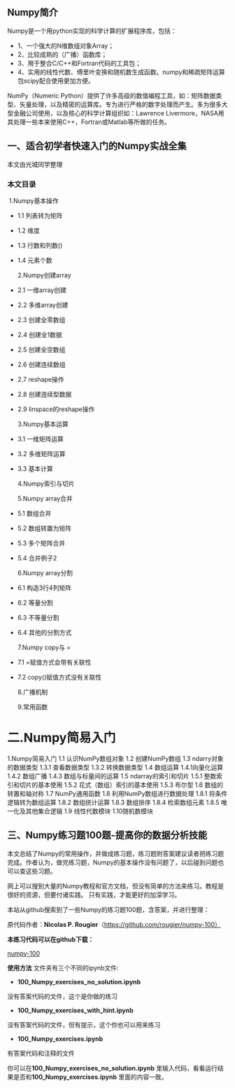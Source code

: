 ## Numpy简介

Numpy是一个用python实现的科学计算的扩展程序库，包括：

- 1、一个强大的N维数组对象Array；
- 2、比较成熟的（广播）函数库；
- 3、用于整合C/C++和Fortran代码的工具包；
- 4、实用的线性代数、傅里叶变换和随机数生成函数。numpy和稀疏矩阵运算包scipy配合使用更加方便。

NumPy（Numeric Python）提供了许多高级的数值编程工具，如：矩阵数据类型、矢量处理，以及精密的运算库。专为进行严格的数字处理而产生。多为很多大型金融公司使用，以及核心的科学计算组织如：Lawrence Livermore，NASA用其处理一些本来使用C++，Fortran或Matlab等所做的任务。

## 一、适合初学者快速入门的Numpy实战全集

本文由光城同学整理

### 本文目录
​      1.Numpy基本操作

 - 1.1 列表转为矩阵
 - 1.2 维度
 - 1.3 行数和列数()
 - 1.4 元素个数

   2.Numpy创建array
 - 2.1 一维array创建
 - 2.2 多维array创建
 - 2.3 创建全零数组
 - 2.4 创建全1数据
 - 2.5 创建全空数组
 - 2.6 创建连续数组
 - 2.7 reshape操作
 - 2.8 创建连续型数据
 - 2.9 linspace的reshape操作

   3.Numpy基本运算
 - 3.1 一维矩阵运算
 - 3.2 多维矩阵运算
 - 3.3 基本计算

   4.Numpy索引与切片

   5.Numpy array合并
 - 5.1 数组合并
 - 5.2 数组转置为矩阵
 - 5.3 多个矩阵合并
 - 5.4 合并例子2

   6.Numpy array分割
 - 6.1 构造3行4列矩阵
 - 6.2 等量分割
 - 6.3 不等量分割
 - 6.4 其他的分割方式

   7.Numpy copy与 =
 - 7.1 =赋值方式会带有关联性
 - 7.2 copy()赋值方式没有关联性

   8.广播机制

   9.常用函数
   
# 二.Numpy简易入门

1.Numpy简易入门
    1.1 认识NumPy数组对象
    1.2 创建NumPy数组
    1.3 ndarry对象的数据类型
        1.3.1 查看数据类型
        1.3.2 转换数据类型
    1.4 数组运算
        1.4.1向量化运算
        1.4.2 数组广播
        1.4.3 数组与标量间的运算
    1.5 ndarray的索引和切片
        1.5.1 整数索引和切片的基本使用
        1.5.2 花式（数组）索引的基本使用
        1.5.3 布尔型
    1.6 数组的转置和轴对称
    1.7 NumPy通用函数
    1.8 利用NumPy数组进行数据处理
        1.8.1 将条件逻辑转为数组运算
        1.8.2 数组统计运算
        1.8.3 数组排序
        1.8.4 检索数组元素
        1.8.5 唯一化及其他集合逻辑
    1.9 线性代数模块
    1.10随机数模块



## 三、Numpy练习题100题-提高你的数据分析技能

本文总结了Numpy的常用操作，并做成练习题，练习题附答案建议读者把练习题完成。作者认为，做完练习题，Numpy的基本操作没有问题了，以后碰到问题也可以查这些习题。

网上可以搜到大量的Numpy教程和官方文档，但没有简单的方法来练习。教程是很好的资源，但要付诸实践。 只有实践，才能更好的加深学习。

本站从github搜索到了一些Numpy的练习题100题，含答案，并进行整理：

原代码作者：**Nicolas P. Rougier**（https://github.com/rougier/numpy-100）

**本练习代码可以在github下载：**

[numpy-100](numpy-100)

**使用方法**
文件夹有三个不同的ipynb文件:

- **100_Numpy_exercises_no_solution.ipynb** 

没有答案代码的文件，这个是你做的练习

- **100_Numpy_exercises_with_hint.ipynb**

没有答案代码的文件，但有提示，这个你也可以用来练习

- **100_Numpy_exercises.ipynb**

有答案代码和注释的文件

你可以在**100_Numpy_exercises_no_solution.ipynb** 里输入代码，看看运行结果是否和**100_Numpy_exercises.ipynb** 里面的内容一致。